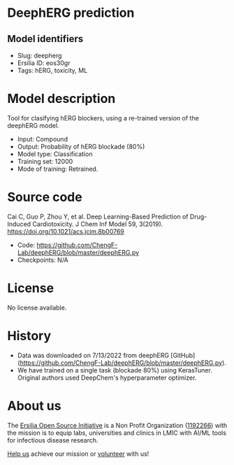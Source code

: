 # DeephERG prediction
## Model identifiers
- Slug: deepherg
- Ersilia ID: eos30gr
- Tags: hERG, toxicity, ML

# Model description
Tool for clasifying hERG blockers, using a re-trained version of the deephERG model. 
- Input: Compound
- Output: Probability of hERG blockade (80%) 
- Model type: Classification
- Training set: 12000
- Mode of training: Retrained.

# Source code
Cai C, Guo P, Zhou Y, et al. Deep Learning-Based Prediction of Drug-Induced Cardiotoxicity. J Chem Inf Model 59, 3(2019). https://doi.org/10.1021/acs.jcim.8b00769

- Code: https://github.com/ChengF-Lab/deephERG/blob/master/deephERG.py
- Checkpoints: N/A

# License
No license available. 

# History 
- Data was downloaded on 7/13/2022 from deephERG [GitHub] (https://github.com/ChengF-Lab/deephERG/blob/master/deephERG.py). 
- We have trained on a single task (blockade 80%) using KerasTuner. Original authors used DeepChem's hyperparameter optimizer.

# About us
The [Ersilia Open Source Initiative](https://ersilia.io) is a Non Profit Organization ([1192266](https://register-of-charities.charitycommission.gov.uk/charity-search/-/charity-details/5170657/full-print)) with the mission is to equip labs, universities and clinics in LMIC with AI/ML tools for infectious disease research.

[Help us](https://www.ersilia.io/donate) achieve our mission or [volunteer](https://www.ersilia.io/volunteer) with us!
